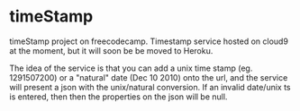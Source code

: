 # timeStamp
timeStamp project on freecodecamp.
Timestamp service hosted on cloud9 at the moment, but it will soon be be moved to Heroku.

The idea of the service is that you can add a unix time stamp (eg. 1291507200) or a "natural" date (Dec 10 2010) onto the url, and the service will present a json with the unix/natural conversion.
If an invalid date/unix ts is entered, then then the properties on the json will be null.
